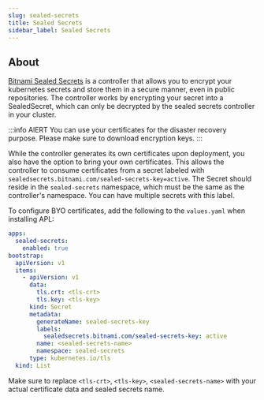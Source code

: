 ```yaml
---
slug: sealed-secrets
title: Sealed Secrets
sidebar_label: Sealed Secrets
---
```


## About

[Bitnami Sealed Secrets](https://github.com/bitnami-labs/sealed-secrets) is a controller that allows you to encrypt your kubernetes secrets and store them in a secure manner, even in public repositories. The controller works by encrypting your secret into a SealedSecret, which can only be decrypted by the sealed secrets controller in your cluster.

:::info AlERT
You can use your certificates for the disaster recovery purpose. Please make sure to download encryption keys.
:::

While the controller generates its own certificates upon deployment, you also have the option to bring your own certificates. This allows the controller to consume certificates from a secret labeled with `sealedsecrets.bitnami.com/sealed-secrets-key=active`. The Secret should reside in the `sealed-secrets` namespace, which must be the same as the controller's namespace. You can have multiple secrets with this label.

To configure BYO certificates, add the following to the `values.yaml` when installing APL:

```yaml
apps:
  sealed-secrets:
    enabled: true
bootstrap:
  apiVersion: v1
  items:
    - apiVersion: v1
      data:
        tls.crt: <tls-crt>
        tls.key: <tls-key>
      kind: Secret
      metadata:
        generateName: sealed-secrets-key
        labels:
          sealedsecrets.bitnami.com/sealed-secrets-key: active
        name: <sealed-secrets-name>
        namespace: sealed-secrets
      type: kubernetes.io/tls
  kind: List
```

Make sure to replace `<tls-crt>`, `<tls-key>`, `<sealed-secrets-name>` with your actual certificate data and sealed secrets name.
